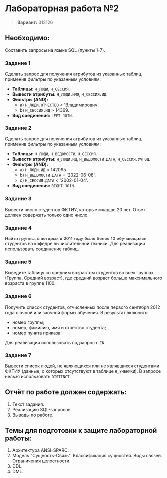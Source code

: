 # Лабораторная работа №2

> **Вариант:** 312126


## Необходимо:

Составить запросы на языке SQL (пункты 1-7).

### Задание 1
Сделать запрос для получения атрибутов из указанных таблиц, применив фильтры по указанным условиям:
- **Таблицы:** `Н_ЛЮДИ`, `Н_СЕССИЯ`.
- **Вывести атрибуты:** `Н_ЛЮДИ.ИМЯ`, `Н_СЕССИЯ.ИД`.
- **Фильтры (AND):**
  - a) `Н_ЛЮДИ.ОТЧЕСТВО` < 'Владимирович'.
  - b) `Н_СЕССИЯ.ИД` > 14369.
- **Вид соединения:** `LEFT JOIN`.

### Задание 2
Сделать запрос для получения атрибутов из указанных таблиц, применив фильтры по указанным условиям:
- **Таблицы:** `Н_ЛЮДИ`, `Н_ВЕДОМОСТИ`, `Н_СЕССИЯ`.
- **Вывести атрибуты:** `Н_ЛЮДИ.ИД`, `Н_ВЕДОМОСТИ.ДАТА`, `Н_СЕССИЯ.УЧГОД`.
- **Фильтры (AND):**
  - a) `Н_ЛЮДИ.ИД` < 142095.
  - b) `Н_ВЕДОМОСТИ.ДАТА` = '2022-06-08'.
  - c) `Н_СЕССИЯ.ДАТА` < '2002-01-04'.
- **Вид соединения:** `RIGHT JOIN`.

### Задание 3
Вывести число студентов ФКТИУ, которые младше 20 лет. Ответ должен содержать только одно число.

### Задание 4
Найти группы, в которых в 2011 году было более 10 обучающихся студентов на кафедре вычислительной техники. Для реализации использовать соединение таблиц.

### Задание 5
Выведите таблицу со средним возрастом студентов во всех группах (Группа, Средний возраст), где средний возраст больше максимального возраста в группе 1100.

### Задание 6
Получить список студентов, отчисленных после первого сентября 2012 года с очной или заочной формы обучения. В результат включить:
- номер группы;
- номер, фамилию, имя и отчество студента;
- номер пункта приказа.

Для реализации использовать подзапрос с `IN`.

### Задание 7
Вывести список людей, не являющихся или не являвшихся студентами ФКТИУ (данные, о которых отсутствуют в таблице `Н_УЧЕНИКИ`). В запросе нельзя использовать `DISTINCT`.

## Отчёт по работе должен содержать:
1. Текст задания.
2. Реализацию SQL-запросов.
3. Выводы по работе.

## Темы для подготовки к защите лабораторной работы:
1. Архитектура ANSI-SPARC.
2. Модель "Сущность-Связь". Классификация сущностей. Виды связей. Ограничения целостности.
3. DDL.
4. DML.